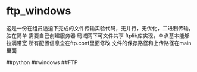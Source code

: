 # ftp_windows
这是一份在组员逼迫下完成的文件传输实验代码，无并行，无优化，二进制传输，胜在简单
需要自己创建服务器
局域网下可文件共享
ftplib库实现，单点基本能够拉满带宽
所有配置信息全在ftp.conf里面修改
文件的保存路径和上传路径在main里面

##python
##windows
##FTP
